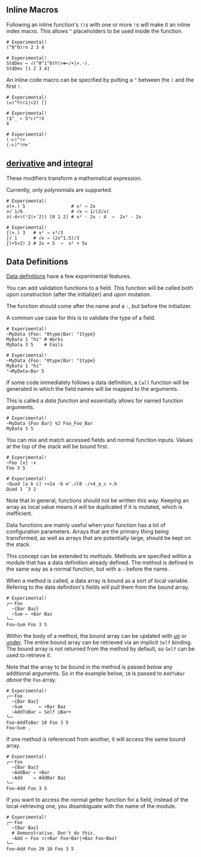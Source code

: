 ## Inline Macros

Following an inline function's `()`s with one or more `!`s will make it an inline index macro.
This allows `^` placeholders to be used inside the function.

```uiua
# Experimental!
(^0^0)!↯ 2 3 4
```

```uiua
# Experimental!
StdDev ← √(^0^1^0)‼(÷⧻⟜/+|×.-).
StdDev [1 2 3 4]
```

An inline code macro can be specified by putting a `^` between the `)` and the first `!`.

```uiua
# Experimental!
(⇌)^‼(⊂1|⊂2) []
```

```uiua
# Experimental!
($"_ ← 5"⊢)^!X
X
```

```uiua
# Experimental!
(⋅⊢)^!+
(⋅⊢)^!⊓+¯
```

## [derivative](/docs/derivative) and [integral](/docs/integral)

These modifiers transform a mathematical expression.

Currently, only polynomials are supported.

```uiua
# Experimental!
∂(×.) 5                 # x² → 2x
∂√ 1/9                  # √x → 1/(2√x)
∂(-4+⊃(ⁿ2|×¯2)) [0 1 2] # x² - 2x - 4  →  2x² - 2x
```

```uiua
# Experimental!
∫(×.) 3   # x² → x³/3
∫√ 1      # √x → (2x^1.5)/3
∫(+5×2) 2 # 2x + 5  →  x² + 5x
```

## Data Definitions

[Data definitions](/tutorial/datadefs) have a few experimental features.

You can add validation functions to a field. This function will be called both upon construction (after the initializer) and upon mutation.

The function should come after the name and a `:`, but before the initializer.

A common use case for this is to validate the type of a field.

```uiua should fail
# Experimental!
~MyData {Foo: °0type|Bar: °1type}
MyData 1 "hi" # Works
MyData 3 5    # Fails
```

```uiua should fail
# Experimental!
~MyData {Foo: °0type|Bar: °1type}
MyData 1 "hi"
°⊸MyData~Bar 5
```

If some code immediately follows a data definition, a `Call` function will be generated in which the field names will be mapped to the arguments.

This is called a *data function* and essentially allows for named function arguments.

```uiua
# Experimental!
~MyData {Foo Bar} ↯2 Foo_Foo_Bar
MyData 3 5
```

You can mix and match accessed fields and normal function inputs. Values at the top of the stack will be bound first.

```uiua
# Experimental!
~Foo [x] -x
Foo 3 5
```

```uiua
# Experimental!
~Quad [a b c] ÷×2a -b ⊟¯.√ℂ0 -/×4_a_c ×.b
Quad 1 ¯3 2
```

Note that in general, functions should not be written this way. Keeping an array as local value means it will be duplicated if it is mutated, which is inefficient.

Data functions are mainly useful when your function has a lot of configuration parameters. Arrays that are the primary thing being transformed, as well as arrays that are potentially large, should be kept on the stack.

This concept can be extended to *methods*. Methods are specified within a module that has a data definition already defined. The method is defined in the same way as a normal function, but with a `~` before the name.

When a method is called, a data array is bound as a sort of local variable. Refering to the data definition's fields will pull them from the bound array.

```uiua
# Experimental!
┌─╴Foo
  ~{Bar Baz}
  ~Sum ← +Bar Baz
└─╴
Foo~Sum Foo 3 5
```

Within the body of a method, the bound array can be updated with [un](/docs/un) or [under](/docs/under). The entire bound array can be retrieved via an implicit `Self` binding. The bound array is not returned from the method by default, so `Self` can be used to retrieve it.

Note that the array to be bound in the method is passed *below* any additional arguments. So in the example below, `10` is passed to `AddToBar` *above* the `Foo` array.

```uiua
# Experimental!
┌─╴Foo
  ~{Bar Baz}
  ~Sum      ← +Bar Baz
  ~AddToBar ← Self ⍜Bar+
└─╴
Foo~AddToBar 10 Foo 3 5
Foo~Sum .
```

If one method is referenced from another, it will access the same bound array.

```uiua
# Experimental!
┌─╴Foo
  ~{Bar Baz}
  ~AddBar ← +Bar
  ~Add    ← AddBar Baz
└─╴
Foo~Add Foo 3 5
```

If you want to access the normal getter function for a field, instead of the local-retrieving one, you disambiguate with the name of the module.

```uiua
# Experimental!
┌─╴Foo
  ~{Bar Baz}
  # Demonstrative. Don't do this.
  ~Add ← Foo ⊃(+Bar Foo~Bar|+Baz Foo~Baz)
└─╴
Foo~Add Foo 20 10 Foo 3 5
```